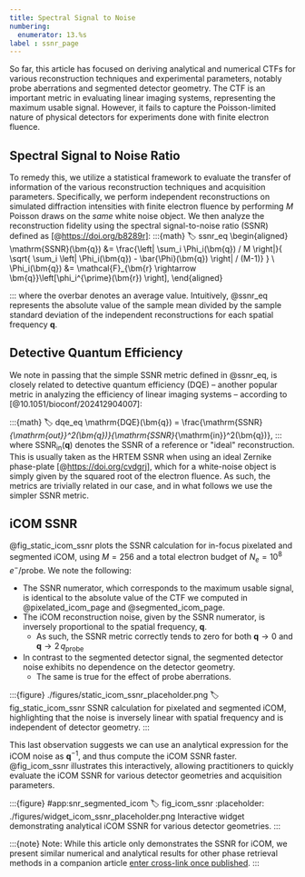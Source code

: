 ```yaml
---
title: Spectral Signal to Noise
numbering:
  enumerator: 13.%s
label : ssnr_page
---
```


So far, this article has focused on deriving analytical and numerical CTFs for various reconstruction techniques and experimental parameters, notably probe aberrations and segmented detector geometry.
The CTF is an important metric in evaluating linear imaging systems, representing the maximum usable signal.
However, it fails to capture the Poisson-limited nature of physical detectors for experiments done with finite electron fluence.

## Spectral Signal to Noise Ratio

To remedy this, we utilize a statistical framework to evaluate the transfer of information of the various reconstruction techniques and acquisition parameters.
Specifically, we perform independent reconstructions on simulated diffraction intensities with finite electron fluence by performing $M$ Poisson draws on the _same_ white noise object.
We then analyze the reconstruction fidelity using the spectral signal-to-noise ratio (SSNR) defined as [@https://doi.org/b8289r]:
:::{math}
:label: ssnr_eq
\begin{aligned}
\mathrm{SSNR}(\bm{q}) &= \frac{\left| \sum_i \Phi_i(\bm{q}) / M \right|}{
  \sqrt{ \sum_i \left| \Phi_i(\bm{q}) - \bar{\Phi}(\bm{q}) \right| / (M-1)}
 } \\
\Phi_i(\bm{q}) &= \mathcal{F}_{\bm{r} \rightarrow \bm{q}}\left[\phi_i^{\prime}(\bm{r}) \right],
\end{aligned}

:::
where the overbar denotes an average value.
Intuitively, @ssnr_eq represents the absolute value of the sample mean divided by the sample standard deviation of the independent reconstructions for each spatial frequency $\bm{q}$.

## Detective Quantum Efficiency

We note in passing that the simple SSNR metric defined in @ssnr_eq, is closely related to detective quantum efficiency (DQE) &ndash; another popular metric in analyzing the efficiency of linear imaging systems &ndash; according to [@10.1051/bioconf/202412904007]:

:::{math}
:label: dqe_eq
\mathrm{DQE}(\bm{q}) = \frac{\mathrm{SSNR}_{\mathrm{out}}^2(\bm{q})}{\mathrm{SSNR}_{\mathrm{in}}^2(\bm{q})},
:::
where $\mathrm{SSNR}_{\mathrm{in}}(\bm{q})$ denotes the SSNR of a reference or "ideal" reconstruction.
This is usually taken as the HRTEM SSNR when using an ideal Zernike phase-plate [@https://doi.org/cvdgrj], which for a white-noise object is simply given by the squared root of the electron fluence.
As such, the metrics are trivially related in our case, and in what follows we use the simpler SSNR metric.

## iCOM SSNR

@fig_static_icom_ssnr plots the SSNR calculation for in-focus pixelated and segmented iCOM, using $M=256$ and a total electron budget of $N_e = 10^8 \, e^-/\mathrm{probe}$.
We note the following:

- The SSNR numerator, which corresponds to the maximum usable signal, is identical to the absolute value of the CTF we computed in @pixelated_icom_page and @segmented_icom_page.
- The iCOM reconstruction noise, given by the SSNR numerator, is inversely proportional to the spatial frequency, $\bm{q}$.
  - As such, the SSNR metric correctly tends to zero for both $\bm{q}\rightarrow 0$ and $\bm{q} \rightarrow 2\, q_{\mathrm{probe}}$
- In contrast to the segmented detector signal, the segmented detector noise exhibits no dependence on the detector geometry.
  - The same is true for the effect of probe aberrations.

:::{figure} ./figures/static_icom_ssnr_placeholder.png
:label: fig_static_icom_ssnr
SSNR calculation for pixelated and segmented iCOM, highlighting that the noise is inversely linear with spatial frequency and is independent of detector geometry.
:::

This last observation suggests we can use an analytical expression for the iCOM noise as $\bm{q}^{-1}$, and thus compute the iCOM SSNR faster.
@fig_icom_ssnr illustrates this interactively, allowing practitioners to quickly evaluate the iCOM SSNR for various detector geometries and acquisition parameters.

:::{figure} #app:snr_segmented_icom
:label: fig_icom_ssnr
:placeholder: ./figures/widget_icom_ssnr_placeholder.png
Interactive widget demonstrating analytical iCOM SSNR for various detector geometries.
:::

:::{note} Note:
While this article only demonstrates the SSNR for iCOM, we present similar numerical and analytical results for other phase retrieval methods in a companion article [enter cross-link once published](https://elementalmicroscopy.org).
:::
